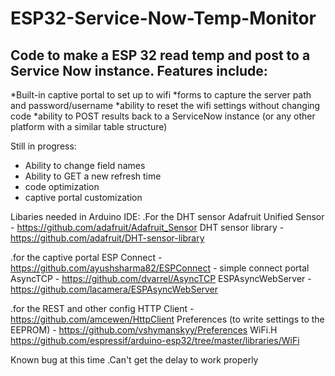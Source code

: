 # ESP32-Service-Now-Temp-Monitor #
## Code to make a ESP 32 read temp and post to a Service Now instance.  Features include: ##
*Built-in captive portal to set up to wifi
*forms to capture the server path and password/username 
*ability to reset the wifi settings without changing code
*ability to POST results back to a ServiceNow instance (or any other platform with a similar table structure)

Still in progress:
* Ability to change field names
* Ability to GET a new refresh time
* code optimization
* captive portal customization

Libaries needed in Arduino IDE:
.For the DHT sensor
Adafruit Unified Sensor - https://github.com/adafruit/Adafruit_Sensor
DHT sensor library - https://github.com/adafruit/DHT-sensor-library

.for the captive portal
ESP Connect - https://github.com/ayushsharma82/ESPConnect - simple connect portal
AsyncTCP - https://github.com/dvarrel/AsyncTCP
ESPAsyncWebServer - https://github.com/lacamera/ESPAsyncWebServer

.for the REST and other config
HTTP Client -https://github.com/amcewen/HttpClient
Preferences (to write settings to the EEPROM) - https://github.com/vshymanskyy/Preferences
WiFi.H  https://github.com/espressif/arduino-esp32/tree/master/libraries/WiFi

Known bug at this time 
.Can't get the delay to work properly
